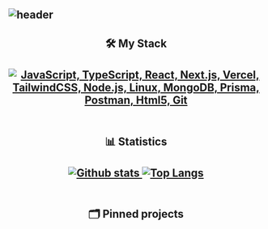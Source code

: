 <h2></h2>
<h2>

![header](https://i.imgur.com/crBjV1P.png)
</h2>

<div id="toc" align="center">
  <ul style="list-style: none">
    <summary>
      <h2>🛠️ My Stack</h2>
    </summary>
  </ul>
</div>
<h2 align="center">
  <a href="#">
    <img src="https://skillicons.dev/icons?i=js,ts,react,nextjs,vercel,tailwindcss,nodejs,linux,mongodb,prisma,postman,html,git" alt="JavaScript, TypeScript, React, Next.js, Vercel, TailwindCSS, Node.js, Linux, MongoDB, Prisma, Postman, Html5, Git" />
  </a>
  <br/>
  <br/>
</h2>

<div id="toc" align="center">
  <ul style="list-style: none">
    <summary>
      <h2>📊 Statistics</h2>
    </summary>
  </ul>
</div>
<h2 align="center">
  <a href="#">
    <img src="https://github-readme-stats.vercel.app/api?username=b1rd0w&show_icons=true&hide_rank=true&custom_title=Stats&count_private=true&hide=stars,issues&theme=transparent&border_color=0e1117" alt="Github stats" />
    <img src="https://github-readme-stats.vercel.app/api/top-langs/?username=b1rd0w&layout=compact&count_private=true&theme=transparent&border_color=0e1117" alt="Top Langs" />
  </a>
  <br/>
  <br/>
</h2>

<div id="toc" align="center">
  <ul style="list-style: none">
    <summary>
      <h2>🗂️ Pinned projects</h2>
    </summary>
  </ul>
</div>
